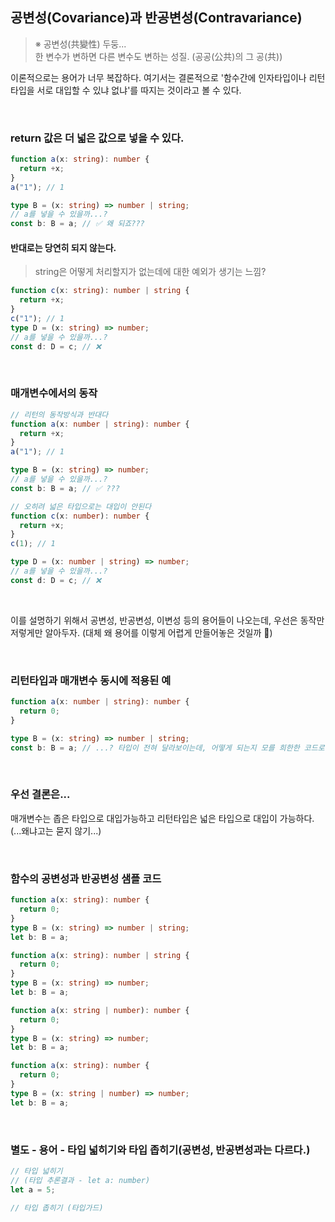## 공변성(Covariance)과 반공변성(Contravariance)

> ※ 공변성(共變性) 두둥...<br />
> 한 변수가 변하면 다른 변수도 변하는 성질. (공공(公共)의 그 공(共))<br />

이론적으로는 용어가 너무 복잡하다. 여기서는 결론적으로 '함수간에 인자타입이나 리턴타입을 서로 대입할 수 있냐 없냐'를 따지는 것이라고 볼 수 있다.

<br />

### return 값은 더 넓은 값으로 넣을 수 있다.

```ts
function a(x: string): number {
  return +x;
}
a("1"); // 1

type B = (x: string) => number | string;
// a를 넣을 수 있을까...?
const b: B = a; // ✅ 왜 되죠???
```

#### 반대로는 당연히 되지 않는다.

> string은 어떻게 처리할지가 없는데에 대한 예외가 생기는 느낌?

```ts
function c(x: string): number | string {
  return +x;
}
c("1"); // 1
type D = (x: string) => number;
// a를 넣을 수 있을까...?
const d: D = c; // ❌
```

<br />

### 매개변수에서의 동작

```ts
// 리턴의 동작방식과 반대다
function a(x: number | string): number {
  return +x;
}
a("1"); // 1

type B = (x: string) => number;
// a를 넣을 수 있을까...?
const b: B = a; // ✅ ???

// 오히려 넓은 타입으로는 대입이 안된다
function c(x: number): number {
  return +x;
}
c(1); // 1

type D = (x: number | string) => number;
// a를 넣을 수 있을까...?
const d: D = c; // ❌
```

<br />

이를 설명하기 위해서 공변성, 반공변성, 이변성 등의 용어들이 나오는데, 우선은 동작만 저렇게만 알아두자.
(대체 왜 용어를 이렇게 어렵게 만들어놓은 것일까 🤯)

<br />

### 리턴타입과 매개변수 동시에 적용된 예

```ts
function a(x: number | string): number {
  return 0;
}

type B = (x: string) => number | string;
const b: B = a; // ...? 타입이 전혀 달라보이는데, 어떻게 되는지 모를 희한한 코드로 보인다.
```

<br />

### 우선 결론은...

매개변수는 좁은 타입으로 대입가능하고 리턴타입은 넓은 타입으로 대입이 가능하다. (...왜냐고는 묻지 않기...)

<br />

### 함수의 공변성과 반공변성 샘플 코드

```ts
function a(x: string): number {
  return 0;
}
type B = (x: string) => number | string;
let b: B = a;
```

```ts
function a(x: string): number | string {
  return 0;
}
type B = (x: string) => number;
let b: B = a;
```

```ts
function a(x: string | number): number {
  return 0;
}
type B = (x: string) => number;
let b: B = a;
```

```ts
function a(x: string): number {
  return 0;
}
type B = (x: string | number) => number;
let b: B = a;
```

<br />

### 별도 - 용어 - 타입 넓히기와 타입 좁히기(공변성, 반공변성과는 다르다.)

```ts
// 타입 넓히기
// (타입 추론결과 - let a: number)
let a = 5;

// 타입 좁히기 (타입가드)
```
